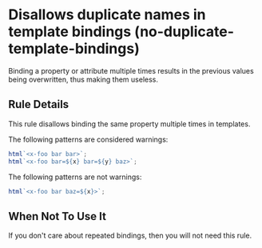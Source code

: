 # Disallows duplicate names in template bindings (no-duplicate-template-bindings)

Binding a property or attribute multiple times results in the previous
values being overwritten, thus making them useless.

## Rule Details

This rule disallows binding the same property multiple times in templates.

The following patterns are considered warnings:

```ts
html`<x-foo bar bar>`;
html`<x-foo bar=${x} bar=${y} baz>`;
```

The following patterns are not warnings:

```ts
html`<x-foo bar baz=${x}>`;
```

## When Not To Use It

If you don't care about repeated bindings, then you will not need this rule.
